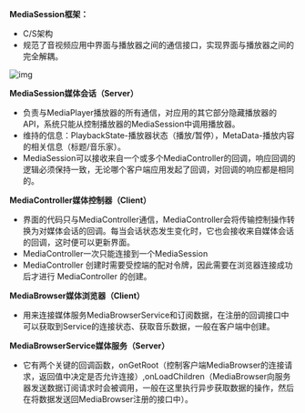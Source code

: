 **MediaSession框架：**

- C/S架构
- 规范了音视频应用中界面与播放器之间的通信接口，实现界面与播放器之间的完全解耦。

![img](E:\personal\CSLibrary\09_Linux\imgs\v2-e1f6747dab51b11d1d6b2656452b6953_720w.webp)



**MediaSession媒体会话（Server）**

- 负责与MediaPlayer播放器的所有通信，对应用的其它部分隐藏播放器的API，系统只能从控制播放器的MediaSession中调用播放器。
- 维持的信息：PlaybackState-播放器状态（播放/暂停），MetaData-播放内容的相关信息（标题/音乐家）。
- MediaSession可以接收来自一个或多个MediaController的回调，响应回调的逻辑必须保持一致，无论哪个客户端应用发起了回调，对回调的响应都是相同的。



**MediaController媒体控制器（Client）**

- 界面的代码只与MediaController通信，MediaController会将传输控制操作转换为对媒体会话的回调。每当会话状态发生变化时，它也会接收来自媒体会话的回调，这时便可以更新界面。
- MediaController一次只能连接到一个MediaSession
- MediaController 创建时需要受控端的配对令牌，因此需要在浏览器连接成功后才进行 MediaController 的创建。



**MediaBrowser媒体浏览器（Client）**

- 用来连接媒体服务MediaBrowserService和订阅数据，在注册的回调接口中可以获取到Service的连接状态、获取音乐数据，一般在客户端中创建。



**MediaBrowserService媒体服务（Server）**

- 它有两个关键的回调函数，onGetRoot（控制客户端MediaBrowser的连接请求，返回值中决定是否允许连接）,onLoadChildren（MediaBrowser向服务器发送数据订阅请求时会被调用，一般在这里执行异步获取数据的操作，然后在将数据发送回MediaBrowser注册的接口中）。

